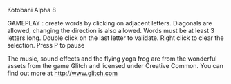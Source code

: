 Kotobani Alpha 8

GAMEPLAY : 
create words by clicking on adjacent letters. 
Diagonals are allowed, changing the direction is also allowed. Words must be at least 3 letters long. 
Double click on the last letter to validate.
Right click to clear the selection.
Press P to pause


The music, sound effects and the flying yoga frog are from the wonderful assets from the game Glitch and licensed under Creative Common. You can find out more at http://www.glitch.com

